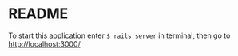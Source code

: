 # README

To start this application enter `$ rails server` in terminal, then go to [http://localhost:3000/](http://localhost:3000/ "http://localhost:3000/")